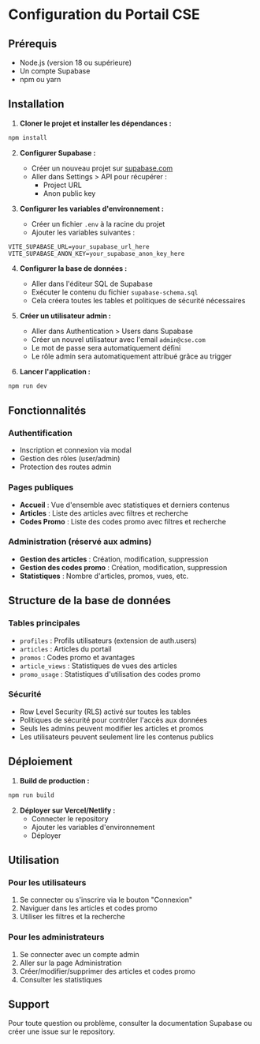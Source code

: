 # Configuration du Portail CSE

## Prérequis

- Node.js (version 18 ou supérieure)
- Un compte Supabase
- npm ou yarn

## Installation

1. **Cloner le projet et installer les dépendances :**
```bash
npm install
```

2. **Configurer Supabase :**
   - Créer un nouveau projet sur [supabase.com](https://supabase.com)
   - Aller dans Settings > API pour récupérer :
     - Project URL
     - Anon public key

3. **Configurer les variables d'environnement :**
   - Créer un fichier `.env` à la racine du projet
   - Ajouter les variables suivantes :
```env
VITE_SUPABASE_URL=your_supabase_url_here
VITE_SUPABASE_ANON_KEY=your_supabase_anon_key_here
```

4. **Configurer la base de données :**
   - Aller dans l'éditeur SQL de Supabase
   - Exécuter le contenu du fichier `supabase-schema.sql`
   - Cela créera toutes les tables et politiques de sécurité nécessaires

5. **Créer un utilisateur admin :**
   - Aller dans Authentication > Users dans Supabase
   - Créer un nouvel utilisateur avec l'email `admin@cse.com`
   - Le mot de passe sera automatiquement défini
   - Le rôle admin sera automatiquement attribué grâce au trigger

6. **Lancer l'application :**
```bash
npm run dev
```

## Fonctionnalités

### Authentification
- Inscription et connexion via modal
- Gestion des rôles (user/admin)
- Protection des routes admin

### Pages publiques
- **Accueil** : Vue d'ensemble avec statistiques et derniers contenus
- **Articles** : Liste des articles avec filtres et recherche
- **Codes Promo** : Liste des codes promo avec filtres et recherche

### Administration (réservé aux admins)
- **Gestion des articles** : Création, modification, suppression
- **Gestion des codes promo** : Création, modification, suppression
- **Statistiques** : Nombre d'articles, promos, vues, etc.

## Structure de la base de données

### Tables principales
- `profiles` : Profils utilisateurs (extension de auth.users)
- `articles` : Articles du portail
- `promos` : Codes promo et avantages
- `article_views` : Statistiques de vues des articles
- `promo_usage` : Statistiques d'utilisation des codes promo

### Sécurité
- Row Level Security (RLS) activé sur toutes les tables
- Politiques de sécurité pour contrôler l'accès aux données
- Seuls les admins peuvent modifier les articles et promos
- Les utilisateurs peuvent seulement lire les contenus publics

## Déploiement

1. **Build de production :**
```bash
npm run build
```

2. **Déployer sur Vercel/Netlify :**
   - Connecter le repository
   - Ajouter les variables d'environnement
   - Déployer

## Utilisation

### Pour les utilisateurs
1. Se connecter ou s'inscrire via le bouton "Connexion"
2. Naviguer dans les articles et codes promo
3. Utiliser les filtres et la recherche

### Pour les administrateurs
1. Se connecter avec un compte admin
2. Aller sur la page Administration
3. Créer/modifier/supprimer des articles et codes promo
4. Consulter les statistiques

## Support

Pour toute question ou problème, consulter la documentation Supabase ou créer une issue sur le repository.
